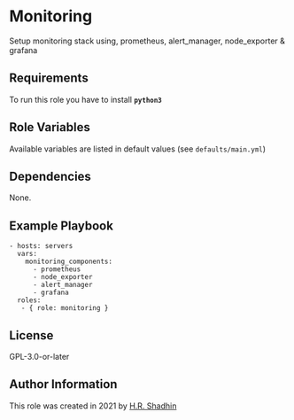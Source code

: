 # Monitoring

Setup monitoring stack using, prometheus, alert_manager, node_exporter & grafana

## Requirements

To run this role you have to install **`python3`**

## Role Variables

Available variables are listed in default values (see `defaults/main.yml`)

## Dependencies

None.

## Example Playbook

    - hosts: servers
      vars:
        monitoring_components:
          - prometheus
          - node_exporter
          - alert_manager
          - grafana
      roles:
       - { role: monitoring }

## License

GPL-3.0-or-later

## Author Information

This role was created in 2021 by [H.R. Shadhin](https://hrshadhin.me)
